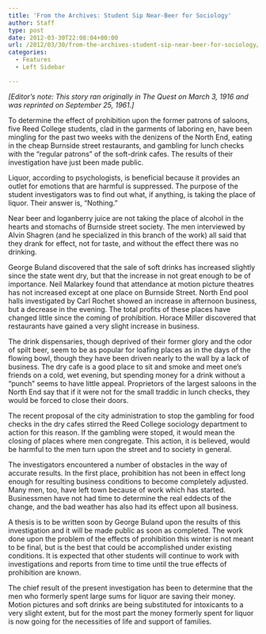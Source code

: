 ```yaml
---
title: 'From the Archives: Student Sip Near-Beer for Sociology'
author: Staff
type: post
date: 2012-03-30T22:08:04+00:00
url: /2012/03/30/from-the-archives-student-sip-near-beer-for-sociology/
categories:
  - Features
  - Left Sidebar

---
```

_[Editor’s note: This story ran originally in The Quest on March 3, 1916 and was reprinted on September 25, 1961.]_

To determine the effect of prohibition upon the former patrons of saloons, five Reed College students, clad in the garments of laboring en, have been mingling for the past two weeks with the denizens of the North End, eating in the cheap Burnside street restaurants, and gambling for lunch checks with the &#8220;regular patrons&#8221; of the soft-drink cafes. The results of their investigation have just been made public.

Liquor, according to psychologists, is beneficial because it provides an outlet for emotions that are harmful is suppressed. The purpose of the student investigators was to find out what, if anything, is taking the place of liquor. Their answer is, &#8220;Nothing.&#8221;

Near beer and loganberry juice are not taking the place of alcohol in the hearts and stomachs of Burnside street society. The men interviewed by Alvin Shagren (and he specialized in this branch of the work) all said that they drank for effect, not for taste, and without the effect there was no drinking.

George Buland discovered that the sale of soft drinks has increased slightly since the state went dry, but that the increase in not great enough to be of importance. Neil Malarkey found that attendance at motion picture theatres has not increased except at one place on Burnside Street. North End pool halls investigated by Carl Rochet showed an increase in afternoon business, but a decrease in the evening. The total profits of these places have changed little since the coming of prohibition. Horace Miller discovered that restaurants have gained a very slight increase in business.

The drink dispensaries, though deprived of their former glory and the odor of spilt beer, seem to be as popular for loafing places as in the days of the flowing bowl, though they have been driven nearly to the wall by a lack of business. The dry cafe is a good place to sit and smoke and meet one&#8217;s friends on a cold, wet evening, but spending money for a drink without a &#8220;punch&#8221; seems to have little appeal. Proprietors of the largest saloons in the North End say that if it were not for the small traddic in lunch checks, they would be forced to close their doors.

The recent proposal of the city administration to stop the gambling for food checks in the dry cafes stirred the Reed College sociology department to action for this reason. If the gambling were stoped, it would mean the closing of places where men congregate. This action, it is believed, would be harmful to the men turn upon the street and to society in general.

The investigators encountered a number of obstacles in the way of accurate results. In the first place, prohibition has not been in effect long enough for resulting business conditions to become completely adjusted. Many men, too, have left town because of work which has started. Businessmen have not had time to determine the real eddects of the change, and the bad weather has also had its effect upon all business.

A thesis is to be written soon by George Buland upon the results of this investigation and it will be made public as soon as completed. The work done upon the problem of the effects of prohibition this winter is not meant to be final, but is the best that could be accomplished under existing conditions. It is expected that other students will continue to work with investigations and reports from time to time until the true effects of prohibition are known.

The chief result of the present investigation has been to determine that the men who formerly spent large sums for liquor are saving their money. Motion pictures and soft drinks are being substituted for intoxicants to a very slight extent, but for the most part the money formerly spent for liquor is now going for the necessities of life and support of families.
